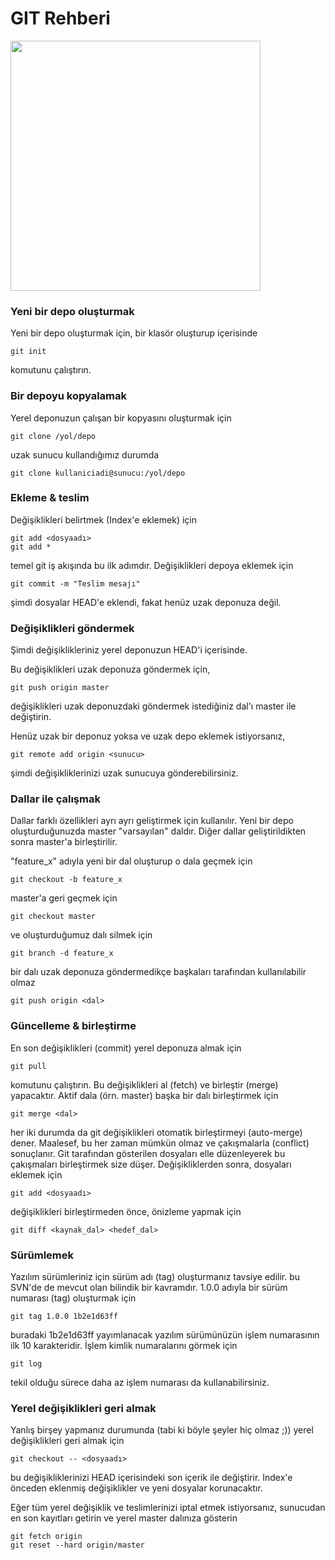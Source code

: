 # GIT Rehberi

<img src="https://i.imgflip.com/xsdtv.jpg" width="400">

### Yeni bir depo oluşturmak

Yeni bir depo oluşturmak için, bir klasör oluşturup içerisinde

```git init```

komutunu çalıştırın.

### Bir depoyu kopyalamak

Yerel deponuzun çalışan bir kopyasını oluşturmak için

```git clone /yol/depo```

uzak sunucu kullandığımız durumda

```git clone kullaniciadi@sunucu:/yol/depo```

### Ekleme & teslim

Değişiklikleri belirtmek (Index'e eklemek) için

```
git add <dosyaadı>
git add *
```

temel git iş akışında bu ilk adımdır. Değişiklikleri depoya eklemek için

```git commit -m "Teslim mesajı"```

şimdi dosyalar HEAD'e eklendi, fakat henüz uzak deponuza değil.

### Değişiklikleri göndermek

Şimdi değişiklikleriniz yerel deponuzun HEAD'i içerisinde.

Bu değişiklikleri uzak deponuza göndermek için,

```git push origin master```

değişiklikleri uzak deponuzdaki göndermek istediğiniz dal'ı master ile değiştirin. 

Henüz uzak bir deponuz yoksa ve uzak depo eklemek istiyorsanız,

```git remote add origin <sunucu>```

şimdi değişikliklerinizi uzak sunucuya gönderebilirsiniz.

### Dallar ile çalışmak

Dallar farklı özellikleri ayrı ayrı geliştirmek için kullanılır. Yeni bir depo oluşturduğunuzda master "varsayılan" daldır. Diğer dallar geliştirildikten sonra master'a birleştirilir.

"feature_x" adıyla yeni bir dal oluşturup o dala geçmek için 

```git checkout -b feature_x```

master'a geri geçmek için

```git checkout master```

ve oluşturduğumuz dalı silmek için

```git branch -d feature_x```

bir dalı uzak deponuza göndermedikçe başkaları tarafından kullanılabilir olmaz

```git push origin <dal>```

### Güncelleme & birleştirme

En son değişiklikleri (commit) yerel deponuza almak için

```git pull```

komutunu çalıştırın. Bu değişiklikleri al (fetch) ve birleştir (merge) yapacaktır. Aktif dala (örn. master) başka bir dalı birleştirmek için 

```git merge <dal>```

her iki durumda da git değişiklikleri otomatik birleştirmeyi (auto-merge) dener. Maalesef, bu her zaman mümkün olmaz ve çakışmalarla (conflict) sonuçlanır. Git tarafından gösterilen dosyaları elle düzenleyerek bu çakışmaları birleştirmek size düşer. Değişikliklerden sonra, dosyaları eklemek için

```git add <dosyaadı>```

değişiklikleri birleştirmeden önce, önizleme yapmak için

```git diff <kaynak_dal> <hedef_dal>```

### Sürümlemek

Yazılım sürümleriniz için sürüm adı (tag) oluşturmanız tavsiye edilir. bu SVN'de de mevcut olan bilindik bir kavramdır. 1.0.0 adıyla bir sürüm numarası (tag) oluşturmak için

```git tag 1.0.0 1b2e1d63ff```

buradaki 1b2e1d63ff yayımlanacak yazılım sürümünüzün işlem numarasının ilk 10 karakteridir. İşlem kimlik numaralarını görmek için

```git log```

tekil olduğu sürece daha az işlem numarası da kullanabilirsiniz.

### Yerel değişiklikleri geri almak

Yanlış birşey yapmanız durumunda (tabi ki böyle şeyler hiç olmaz ;)) yerel değişiklikleri geri almak için

```git checkout -- <dosyaadı>```

bu değişikliklerinizi HEAD içerisindeki son içerik ile değiştirir. Index'e önceden eklenmiş değişiklikler ve yeni dosyalar korunacaktır.

Eğer tüm yerel değişiklik ve teslimlerinizi iptal etmek istiyorsanız, sunucudan en son kayıtları getirin ve yerel master dalınıza gösterin

```
git fetch origin
git reset --hard origin/master
```
